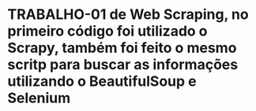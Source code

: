 # TRABALHO-01 de Web Scraping, no primeiro código foi utilizado o Scrapy, também foi feito o mesmo scritp para buscar as informações utilizando o BeautifulSoup e Selenium
